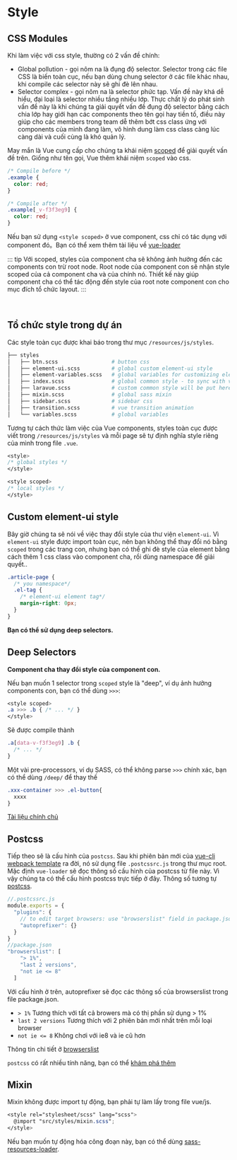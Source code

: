 # Style

## CSS Modules

Khi làm việc với css style, thường có 2 vấn đề chính:

- Global pollution - gọi nôm na là đụng độ selector. Selector trong các file CSS là biến toàn cục, nếu bạn dùng chung selector ở các file khác nhau, khi compile các selector này sẽ ghi đè lên nhau.
- Selector complex - gọi nôm na là selector phức tạp. Vấn đề này khá dễ hiểu, đại loại là selector nhiều tầng nhiều lớp. Thực chất lý do phát sinh vấn đề này là khi chúng ta giải quyết vấn đề đụng độ selector bằng cách chia lớp hay giới hạn các components theo tên gọi hay tiền tố, điều này giúp cho các members trong team dễ thêm bớt css class ứng với components của mình đang làm, vô hình dung làm css class càng lúc càng dài và cuối cùng là khó quản lý.

May mắn là Vue cung cấp cho chúng ta khái niệm [scoped](https://vue-loader.vuejs.org/guide/scoped-css.html#mixing-local-and-global-styles) để giải quyết vấn đề trên. Giống như tên gọi, Vue thêm khái niệm `scoped` vào css.

```css
/* Compile before */
.example {
  color: red;
}

/* Compile after */
.example[_v-f3f3eg9] {
  color: red;
}
```

Nếu bạn sử dụng `<style scoped>` ở vue component, css chỉ có tác dụng với component đó。Bạn có thể xem thêm tài liệu về [vue-loader](https://vue-loader.vuejs.org/guide/scoped-css.html#mixing-local-and-global-styles)

::: tip
Với scoped, styles của component cha sẽ không ảnh hưởng đến các components con trừ root node. Root node của component con sẽ nhận style scoped của cả component cha và của chính nó. Thiết kế này giúp component cha có thể tác động đến style của root note  component con cho mục đích tổ chức layout.
:::

<br/>

## Tổ chức style trong dự án

Các style toàn cục được khai báo trong thư mục `/resources/js/styles`.

```bash
├── styles
│   ├── btn.scss                 # button css
│   ├── element-ui.scss          # global custom element-ui style
│   ├── element-variables.scss   # global variables for customizing element-ui style
│   ├── index.scss               # global common style - to sync with vendor (vue-element-admin project)
│   ├── laravue.scss             # custom common style will be put here
│   ├── mixin.scss               # global sass mixin
│   ├── sidebar.scss             # sidebar css
│   ├── transition.scss          # vue transition animation
│   └── variables.scss           # global variables
```

Tương tự cách thức làm việc của Vue components, styles toàn cục được viết trong `/resources/js/styles` và mỗi page sẽ tự định nghĩa style riêng của mình trong file `.vue`.

```css
<style>
/* global styles */
</style>

<style scoped>
/* local styles */
</style>
```

## Custom element-ui style

Bây giờ chúng ta sẽ nói về việc thay đổi style của thư viện `element-ui`. Vì `element-ui` style được import toàn cục, nên bạn không thể thay đổi nó bằng `scoped` trong các trang con, nhưng bạn có thể ghi đè style của element bằng cách thêm 1 css class vào component cha, rồi dùng namespace để giải quyết..

```css
.article-page {
  /* you namespace*/
  .el-tag {
    /* element-ui element tag*/
    margin-right: 0px;
  }
}
```

**Bạn có thể sử dụng deep selectors.**

## Deep Selectors

**Component cha thay đổi style của component con.**

Nếu bạn muốn 1 selector trong `scoped` style là "deep", ví dụ ảnh hưởng components con, bạn có thể dùng `>>>`:

```css
<style scoped>
.a >>> .b { /* ... */ }
</style>
```
Sẽ được compile thành

```css
.a[data-v-f3f3eg9] .b {
  /* ... */
}
```

Một vài pre-processors, ví dụ SASS, có thể không parse `>>>` chính xác, bạn có thể dùng `/deep/` để thay thế

```css
.xxx-container >>> .el-button{
  xxxx
}
```

[Tài liệu chính chủ](https://vue-loader.vuejs.org/en/features/scoped-css.html)

## Postcss

Tiếp theo sẽ là cấu hình của `postcss`. Sau khi phiên bản mới của [vue-cli webpack template](https://github.com/vuejs-templates/webpack) ra đời, nó sử dụng file `.postcssrc.js` trong thư mục root. Mặc định `vue-loader` sẽ đọc thông số cấu hình của postcss từ file này. Vì vậy chúng ta có thể cấu hình postcss trực tiếp ở đây. Thông số tương tự [postcss](https://github.com/postcss/postcss).

```javascript
//.postcssrc.js
module.exports = {
  "plugins": {
    // to edit target browsers: use "browserslist" field in package.json
    "autoprefixer": {}
  }
}
//package.json
"browserslist": [
    "> 1%",
    "last 2 versions",
    "not ie <= 8"
  ]
```

Với cấu hình ở trên, autoprefixer sẽ đọc các thông số của browserslist trong file package.json.

- `> 1%` Tương thích với tất cả browers mà có thị phần sử dụng > 1%
- `last 2 versions` Tương thích với 2 phiên bản mới nhất trên mỗi loại browser
- `not ie <= 8` Không chơi với ie8 và ie cũ hơn

Thông tin chi tiết ở [browserslist](https://github.com/ai/browserslist)

`postcss` có rất nhiều tính năng, bạn có thể [khám phá thêm](https://www.postcss.parts/)

## Mixin

Mixin không được import tự động, bạn phải tự làm lấy trong file vue/js.

```scss
<style rel="stylesheet/scss" lang="scss">
  @import "src/styles/mixin.scss";
</style>
```

Nếu bạn muốn tự động hóa công đoạn này, bạn có thể dùng [sass-resources-loader](https://github.com/shakacode/sass-resources-loader).
